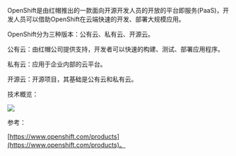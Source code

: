 OpenShift是由红帽推出的一款面向开源开发人员的开放的平台即服务(PaaS)，开发人员可以借助OpenShift在云端快速的开发、部署大规模应用。

OpenShift分为三种版本：公有云、私有云、开源云。

公有云：由红帽公司提供支持，开发者可以快速的构建、测试、部署应用程序。

私有云：应用于企业内部的云平台。

开源云：开源项目，其基础是公有云和私有云。

技术概览：

![](https://github.com/fc13240/OpenSource-13-10/blob/master/homework/OpenShift.jpg?raw=true)

参考：

[https://www.openshift.com/products](https://www.openshift.com/products)。